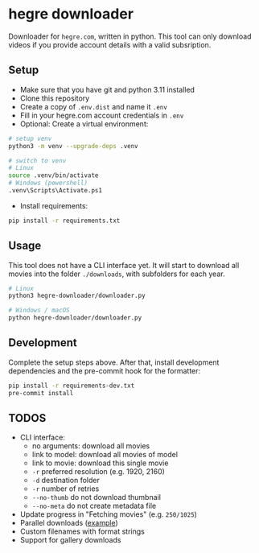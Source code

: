 # hegre downloader
Downloader for `hegre.com`, written in python. This tool can only download videos if you provide account details with a valid subsription.

## Setup
- Make sure that you have git and python 3.11 installed
- Clone this repository
- Create a copy of `.env.dist` and name it `.env`
- Fill in your hegre.com account credentials in `.env`
- Optional: Create a virtual environment:
```sh
# setup venv
python3 -m venv --upgrade-deps .venv

# switch to venv 
# Linux
source .venv/bin/activate
# Windows (powershell)
.venv\Scripts\Activate.ps1
```
- Install requirements:
```sh
pip install -r requirements.txt
```

## Usage
This tool does not have a CLI interface yet. It will start to download all movies into the folder `./downloads`, with subfolders for each year.
```sh
# Linux
python3 hegre-downloader/downloader.py

# Windows / macOS
python hegre-downloader/downloader.py
```

## Development
Complete the setup steps above. After that, install development dependencies and the pre-commit hook for the formatter:
```sh
pip install -r requirements-dev.txt
pre-commit install
```

## TODOS
- CLI interface:
    - no arguments: download all movies
    - link to model: download all movies of model
    - link to movie: download this single movie
    - `-r` preferred resolution (e.g. 1920, 2160)
    - `-d` destination folder
    - `-r` number of retries
    - `--no-thumb` do not download thumbnail
    - `--no-meta` do not create metadata file
- Update progress in "Fetching movies" (e.g. `250/1025`)
- Parallel downloads ([example](https://github.com/Textualize/rich/blob/master/examples/downloader.py))
- Custom filenames with format strings
- Support for gallery downloads
